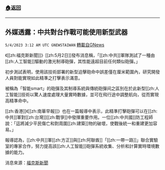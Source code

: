 ###  [:house:返回](README.md)
---


## 外媒透露：中共對台作戰可能使用新型武器
`5/4/2023 3:12 AM UTC GNEWSTAIWAN` [轉載自GNews](https://gnews.org/articles/1273594)

《[[zh:福克斯新聞]]》[[zh:5月2日]]發布消息稱，「[[zh:中共]]軍隊測試了一種由[[zh:人工智能]]驅動的激光制導砲彈，其性能遠超目前任何類似砲彈。」

初步測試表明，使用該技術部署的新型迫擊砲命中誤差僅在厘米範圍內，研究開發人員對能實現如此精準之打擊表示滿意。

  

被稱為「智能smart」的砲彈及其制導系統與傳統砲彈间之區別在於此新型[[zh:人工智能]]技術以驚人速度處理大量實時數據，並可在飛行途中調整航向，從而實現高精準命中。

  

[[zh:香港]]《[[zh:南華早報]]》也在一篇報導中表示，此精準打擊砲彈可以在[[zh:中共]]軍對[[zh:台灣]][[zh:戰爭]]中發揮重要作用。一位[[zh:中共國]]防工程師說：「這將減少平民傷亡和對周圍[[zh:建築]]物的破壞，使戰後統一和重建更加容易。」

報導認為，[[zh:中共]]軍[[zh:方正]]與[[zh:阿聯酋]]「[[zh:一帶一路]]」聯合實驗室的專家合作，努力提高該[[zh:人工智能]]砲彈系統收集、分析和計算實時環境數據的能力。


消息來源：[福克斯新聞](https://www.foxnews.com/world/china-could-unleash-ai-guided-weapons-taiwan-invasion-and-reunification-report)
